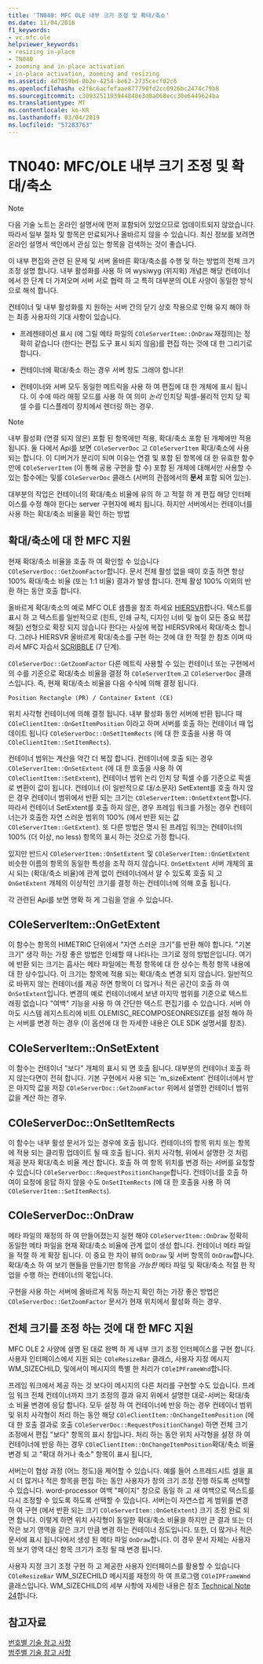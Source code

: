 ```yaml
---
title: 'TN040: MFC OLE 내부 크기 조정 및 확대/축소'
ms.date: 11/04/2016
f1_keywords:
- vc.mfc.ole
helpviewer_keywords:
- resizing in-place
- TN040
- zooming and in-place activation
- in-place activation, zooming and resizing
ms.assetid: 4d7859bd-0b2e-4254-be62-2735cecf02c6
ms.openlocfilehash: e2f6c6acfefaae877790fd2cc0926bc2474c79b8
ms.sourcegitcommit: c3093251193944840e3d0a068ecc30e6449624ba
ms.translationtype: MT
ms.contentlocale: ko-KR
ms.lasthandoff: 03/04/2019
ms.locfileid: "57283763"
---
```

# <a name="tn040-mfcole-in-place-resizing-and-zooming"></a>TN040: MFC/OLE 내부 크기 조정 및 확대/축소

> [!NOTE]
>  다음 기술 노트는 온라인 설명서에 먼저 포함되어 있었으므로 업데이트되지 않았습니다. 따라서 일부 절차 및 항목은 만료되거나 올바르지 않을 수 있습니다. 최신 정보를 보려면 온라인 설명서 색인에서 관심 있는 항목을 검색하는 것이 좋습니다.

이 내부 편집와 관련 된 문제 및 서버 올바른 확대/축소를 수행 및 하는 방법의 전체 크기 조정 설명 합니다. 내부 활성화를 사용 하 여 wysiwyg (위지윅) 개념은 해당 컨테이너에서 한 단계 더 가져오며 서버 서로 협력 하 고 특히 대부분의 OLE 사양이 동일한 방식으로 해석 합니다.

컨테이너 및 내부 활성화를 지 원하는 서버 간의 닫기 상호 작용으로 인해 유지 해야 하는 최종 사용자의 기대 사항이 있습니다.

- 프레젠테이션 표시 (에 그릴 메타 파일의 `COleServerItem::OnDraw` 재정의)는 정확히 같습니다 (한다는 편집 도구 표시 되지 않음)를 편집 하는 것에 대 한 그리기로 합니다.

- 컨테이너에 확대/축소 하는 경우 서버 창도 그래야 합니다!

- 컨테이너와 서버 모두 동일한 메트릭을 사용 하 여 편집에 대 한 개체에 표시 됩니다. 이 수에 따라 매핑 모드를 사용 하 여 의미 *논리* 인치당 픽셀-물리적 인치 당 픽셀 수를 디스플레이 장치에서 렌더링 하는 경우.

> [!NOTE]
>  내부 활성화 (연결 되지 않은) 포함 된 항목에만 적용, 확대/축소 포함 된 개체에만 적용 됩니다. 둘 다에서 Api를 보면 `COleServerDoc` 고 `COleServerItem` 확대/축소에 사용 되는 합니다. 이 디버거가 분리이 되며 이유는 연결 및 포함 된 항목에 대 한 유효한 함수만에 `COleServerItem` (이 통해 공용 구현을 할 수) 포함 된 개체에 대해서만 사용할 수 있는 함수에는 및를 `COleServerDoc` 클래스 (서버의 관점에서의 **문서** 포함 되어 있는).

대부분의 작업은 컨테이너의 확대/축소 비율에 유의 하 고 적절 하 게 편집 해당 인터페이스를 수정 해야 한다는 server 구현자에 배치 됩니다. 하지만 서버에서는 컨테이너를 사용 하는 확대/축소 비율을 확인 하는 방법

## <a name="mfc-support-for-zooming"></a>확대/축소에 대 한 MFC 지원

현재 확대/축소 비율을 호출 하 여 확인할 수 있습니다 `COleServerDoc::GetZoomFactor`합니다. 문서 전체 활성 없을 때이 호출 하면 항상 100% 확대/축소 비율 (또는 1:1 비율) 결과가 발생 합니다. 전체 활성 100% 이외의 반환 하는 동안 호출 합니다.

올바르게 확대/축소의 예로 MFC OLE 샘플을 참조 하세요 [HIERSVR](../visual-cpp-samples.md)합니다. 텍스트를 표시 하 고 텍스트를 일반적으로 (힌트, 인쇄 규칙, 디자인 너비 및 높이 모든 중요 복잡 해질) 선형으로 확장 되지 않습니다 한다는 사실에 복잡 HIERSVR에서 확대/축소 합니다. 그러나 HIERSVR 올바르게 확대/축소를 구현 하는 것에 대 한 적절 한 참조 이며 따라서 MFC 자습서 [SCRIBBLE](../visual-cpp-samples.md) (7 단계).

`COleServerDoc::GetZoomFactor` 다른 메트릭 사용할 수 있는 컨테이너 또는 구현에서의 수를 기준으로 확대/축소 비율을 결정 하 `COleServerItem` 고 `COleServerDoc` 클래스입니다. 즉, 현재 확대/축소 비율을 다음 수식에 의해 결정 됩니다.

```
Position Rectangle (PR) / Container Extent (CE)
```

위치 사각형 컨테이너에 의해 결정 됩니다. 내부 활성화 동안 서버에 반환 됩니다 때 `COleClientItem::OnGetItemPosition` 이라고 하며 서버를 호출 하는 컨테이너 때 업데이트 됩니다 `COleServerDoc::OnSetItemRects` (에 대 한 호출을 사용 하 여 `COleClientItem::SetItemRects`).

컨테이너 범위는 계산을 약간 더 복잡 합니다. 컨테이너에 호출 되는 경우 `COleServerItem::OnSetExtent` (에 대 한 호출을 사용 하 여 `COleClientItem::SetExtent`), 컨테이너 범위 논리 인치 당 픽셀 수를 기준으로 픽셀로 변환이 값이 됩니다. 컨테이너 (이 일반적으로 대/소문자) SetExtent를 호출 하지 않은 경우 컨테이너 범위에서 반환 되는 크기는 `COleServerItem::OnGetExtent`합니다. 따라서 컨테이너 SetExtent를 호출 하지 않은, 경우 프레임 워크를 가정는 경우 컨테이너는가 호출한 자연 스러운 범위의 100% (에서 반환 되는 값 `COleServerItem::GetExtent`). 또 다른 방법은 명시 된 프레임 워크는 컨테이너의 100% (더 이상, no less) 항목의 표시 하는 것으로 가정 합니다.

있지만 반드시 `COleServerItem::OnSetExtent` 및 `COleServerItem::OnGetExtent` 비슷한 이름의 항목의 동일한 특성을 조작 하지 않습니다. `OnSetExtent` 서버 개체의 표시 되는 (확대/축소 비율)에 관계 없이 컨테이너에서 알 수 있도록 호출 되 고 `OnGetExtent` 개체의 이상적인 크기를 결정 하는 컨테이너에 의해 호출 됩니다.

각 관련된 Api를 보면 명확 하 게 그림을 얻을 수 있습니다.

## <a name="coleserveritemongetextent"></a>COleServerItem::OnGetExtent

이 함수는 항목의 HIMETRIC 단위에서 "자연 스러운 크기"를 반환 해야 합니다. "기본 크기" 생각 하는 가장 좋은 방법은 인쇄할 때 나타나는 크기로 정의 방법은입니다. 여기에 반환 되는 크기는 흡사는 메타 파일에는 특정 항목에 대 한 상수는 특정 항목 내용에 대 한 상수입니다. 이 크기는 항목에 적용 되는 확대/축소 변경 되지 않습니다. 일반적으로 바뀌지 않는 컨테이너를 제공 하면 항목이 더 많거나 적은 공간이 호출 하 여 `OnSetExtent`입니다. 변경의 예로 컨테이너에서 보낸 마지막 범위를 기준으로 텍스트 래핑 없습니다 "여백" 기능을 사용 하 여 간단한 텍스트 편집기를 수 있습니다. 서버 아마도 시스템 레지스트리에 비트 OLEMISC_RECOMPOSEONRESIZE를 설정 해야 하는 서버를 변경 하는 경우 (이 옵션에 대 한 자세한 내용은 OLE SDK 설명서를 참조).

## <a name="coleserveritemonsetextent"></a>COleServerItem::OnSetExtent

이 함수는 컨테이너 "보다" 개체의 표시 되 면 호출 됩니다. 대부분의 컨테이너 호출 하지 않는다면이 전혀 합니다. 기본 구현에서 사용 되는 'm_sizeExtent' 컨테이너에서 받은 마지막 값을 저장 `COleServerDoc::GetZoomFactor` 위에서 설명한 컨테이너 범위 값을 계산 하는 경우.

## <a name="coleserverdoconsetitemrects"></a>COleServerDoc::OnSetItemRects

이 함수는 내부 활성 문서가 있는 경우에 호출 됩니다. 컨테이너의 항목 위치 또는 항목에 적용 되는 클리핑 업데이트 될 때 호출 됩니다. 위치 사각형, 위에서 설명한 것 처럼 제공 분자 확대/축소 비율 계산 합니다. 호출 하 여 항목 위치를 변경 하는 서버를 요청할 수 있습니다 `COleServerDoc::RequestPositionChange`합니다. 컨테이너를 호출 하 여이 요청에 응답 하지 않을 수도 `OnSetItemRects` (에 대 한 호출을 사용 하 여 `COleServerItem::SetItemRects`).

## <a name="coleserverdocondraw"></a>COleServerDoc::OnDraw

메타 파일의 재정의 하 여 만들어졌는지 실현 해야 `COleServerItem::OnDraw` 정확히 동일한 메타 파일을 현재 확대/축소 비율에 관계 없이 생성 합니다. 컨테이너 메타 파일을 적절 하 게 확장 됩니다. 이 중요 한 차이 뷰의 `OnDraw` 및 서버 항목의 `OnDraw`합니다. 확대/축소 하 여 보기 핸들을 만들기만 항목을 *가능한* 메타 파일 및 확대/축소 적절 한 작업을 수행 하는 컨테이너의 몫입니다.

구현을 사용 하는 서버에 올바르게 작동 하는지 확인 하는 가장 좋은 방법은 `COleServerDoc::GetZoomFactor` 문서가 현재 위치에서 활성화 하는 경우.

## <a name="mfc-support-for-in-place-resizing"></a>전체 크기를 조정 하는 것에 대 한 MFC 지원

MFC OLE 2 사양에 설명 된 대로 완벽 하 게 내부 크기 조정 인터페이스를 구현 합니다. 사용자 인터페이스에서 지원 되는 `COleResizeBar` 클래스, 사용자 지정 메시지 WM_SIZECHILD, 및에서이 메시지의 특별 한 처리가 `COleIPFrameWnd`합니다.

프레임 워크에서 제공 하는 것 보다이 메시지의 다른 처리를 구현할 수도 있습니다. 프레임 워크 전체 컨테이너까지 크기 조정의 결과 유지 위에서 설명한 대로-서버는 확대/축소 비율 변경에 응답 합니다. 모두 설정 하 여 컨테이너에 반응 하는 경우 컨테이너 범위 및 위치 사각형이 처리 하는 동안 해당 `COleClientItem::OnChangeItemPosition` (에 대 한 호출 결과로 호출 `COleServerDoc::RequestPositionChange`) 하면 전체 크기 조정에서 편집 "보다" 항목의 표시 창입니다. 처리 하는 동안 위치 사각형을 설정 하 여 컨테이너에 반응 하는 경우 `COleClientItem::OnChangeItemPosition`확대/축소 비율 변경 되 고 "확대 하거나 축소" 항목이 표시 됩니다,

서버는이 협상 과정 (어느 정도)을 제어할 수 있습니다. 예를 들어 스프레드시트 셀을 표시 더 많거나 적은 항목을 편집 하는 동안 사용자가 창의 크기 조정 진행 하도록 선택할 수 있습니다. word-processor 여백 "페이지" 창으로 동일 하 고 새 여백으로 텍스트를 다시 조정할 수 있도록 하도록 선택할 수 있습니다. 서버는이 자연스럽 게 범위를 변경 하 여 구현 (에서 반환 되는 크기 `COleServerItem::OnGetExtent`) 크기 조정 완료 되 면 합니다. 이렇게 하면 위치 사각형이 동일한 확대/축소 비율을 하지만 큰 결과 또는 더 작은 보기 영역을 같은 크기 만큼 변경 하는 컨테이너 정도입니다. 또한, 더 많거나 적은 문서에 표시 됩니다에서 생성 된 메타 파일 `OnDraw`합니다. 이 경우 문서 자체는 사용자의 보기 영역 대신 항목 크기가 조정 될 때 변경 됩니다.

사용자 지정 크기 조정 구현 하 고 제공한 사용자 인터페이스를 활용할 수 있습니다 `COleResizeBar` WM_SIZECHILD 메시지를 재정의 하 여 프로그램 `COleIPFrameWnd` 클래스입니다. WM_SIZECHILD의 세부 사항에 자세한 내용은 참조 [Technical Note 24](../mfc/tn024-mfc-defined-messages-and-resources.md)합니다.

## <a name="see-also"></a>참고자료

[번호별 기술 참고 사항](../mfc/technical-notes-by-number.md)<br/>
[범주별 기술 참고 사항](../mfc/technical-notes-by-category.md)
